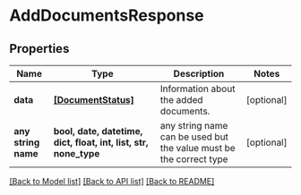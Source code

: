 # AddDocumentsResponse


## Properties
Name | Type | Description | Notes
------------ | ------------- | ------------- | -------------
**data** | [**[DocumentStatus]**](DocumentStatus.md) | Information about the added documents. | [optional] 
**any string name** | **bool, date, datetime, dict, float, int, list, str, none_type** | any string name can be used but the value must be the correct type | [optional]

[[Back to Model list]](../README.md#documentation-for-models) [[Back to API list]](../README.md#documentation-for-api-endpoints) [[Back to README]](../README.md)


